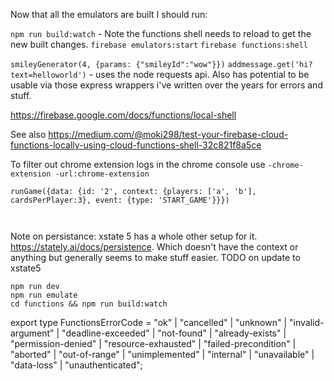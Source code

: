 Now that all the emulators are built I should run:

`npm run build:watch` - Note the functions shell needs to reload to get the new built changes.
`firebase emulators:start`
`firebase functions:shell`

`smileyGenerator(4, {params: {"smileyId":"wow"}})`
`addmessage.get('hi?text=helloworld')` - uses the node requests api. Also has potential to be usable via those express wrappers i've written over the years for errors and stuff.


https://firebase.google.com/docs/functions/local-shell

See also https://medium.com/@moki298/test-your-firebase-cloud-functions-locally-using-cloud-functions-shell-32c821f8a5ce


To filter out chrome extension logs in the chrome console use
`-chrome-extension -url:chrome-extension`


```
runGame({data: {id: '2', context: {players: ['a', 'b'], cardsPerPlayer:3}, event: {type: 'START_GAME'}}}) 



```


Note on persistance: xstate 5 has a whole other setup for it. https://stately.ai/docs/persistence. Which doesn't have the context or anything but generally seems to make stuff easier. TODO on update to xstate5 

```
npm run dev
npm run emulate
cd functions && npm run build:watch
```

export type FunctionsErrorCode = "ok" | "cancelled" | "unknown" | "invalid-argument" | "deadline-exceeded" | "not-found" | "already-exists" | "permission-denied" | "resource-exhausted" | "failed-precondition" | "aborted" | "out-of-range" | "unimplemented" | "internal" | "unavailable" | "data-loss" | "unauthenticated";

